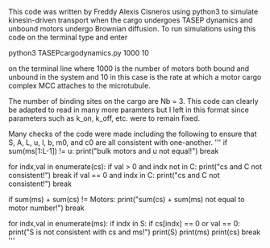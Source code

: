 This code was written by Freddy Alexis Cisneros using python3 to simulate kinesin-driven transport when the cargo undergoes TASEP dynamics and unbound motors undergo Brownian diffusion. To run simulations using this code on the terminal type and enter

python3 TASEPcargodynamics.py 1000 10

on the terminal line where 1000 is the number of motors both bound and unbound in the system and 10 in this case is the rate at which a motor cargo complex MCC attaches to the microtubule.

The number of binding sites on the cargo are Nb = 3. This code can clearly be adapted to read in many more paramters but I left in this format since parameters such as k_on, k_off, etc. were to remain fixed.

Many checks of the code were made including the following to ensure that S, A, L, u, l, b, m0, and c0 are all consistent with one-another.
 '''
 if sum(ms[1:L-1]) != u:
  print("bulk motors and u not equal!")
  break
  
 for indx,val in enumerate(cs):
  if val > 0 and indx not in C:
   print("cs and C not consistent!")
   break
  if val == 0 and indx in C:
   print("cs and C not consistent!")
   break
 
 if sum(ms) + sum(cs) != Motors:
  print("sum(cs) + sum(ms) not equal to motor number!")
  break 
  
 for indx,val in enumerate(ms):
  if indx in S:
   if cs[indx] == 0 or val == 0:
    print("S is not consistent with cs and ms!")
    print(S)
    print(ms)
    print(cs)
    break
 '''
